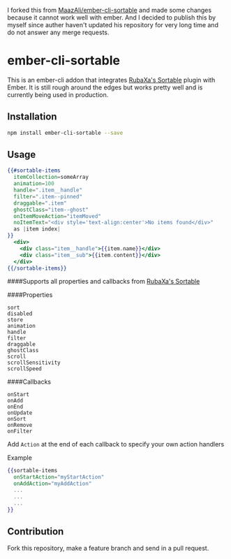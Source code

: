 I forked this from [MaazAli/ember-cli-sortable](https://github.com/MaazAli/ember-cli-sortable) and made some changes because it cannot work well with ember. And I decided to publish this by myself since auther haven't updated his repository for very long time and do not answer any merge requests.

# ember-cli-sortable

This is an ember-cli addon that integrates [RubaXa's Sortable](https://github.com/RubaXa/Sortable) plugin with Ember.
It is still rough around the edges but works pretty well and is currently being used in production.

## Installation

```sh
npm install ember-cli-sortable --save
```

## Usage

```handlebars
{{#sortable-items
  itemCollection=someArray
  animation=100
  handle=".item__handle"
  filter=".item--pinned"
  draggable=".item"
  ghostClass="item--ghost"
  onItemMoveAction="itemMoved"
  noItemText="<div style='text-align:center'>No items found</div>"
  as |item index|
}}
  <div>
    <div class="item__handle">{{item.name}}</div>
    <div class="item__sub">{{item.content}}</div>
  </div>
{{/sortable-items}}
```

####Supports all properties and callbacks from [RubaXa's Sortable](https://github.com/RubaXa/Sortable)

####Properties
```
sort
disabled
store
animation
handle
filter
draggable
ghostClass
scroll
scrollSensitivity
scrollSpeed
```
####Callbacks
```
onStart
onAdd
onEnd
onUpdate
onSort
onRemove
onFilter
```

Add `Action` at the end of each callback to specify your own action handlers

Example
```handlebars
{{sortable-items
  onStartAction="myStartAction"
  onAddAction="myAddAction"
  ...
  ...
  ...
}}
```

## Contribution
Fork this repository, make a feature branch and send in a pull request.
